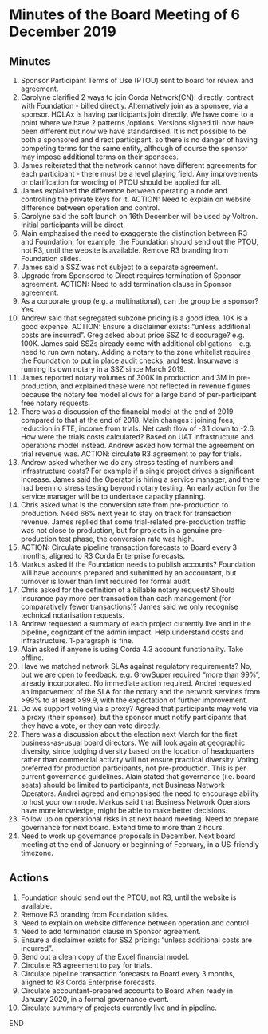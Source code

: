 # Minutes of the Board Meeting of 6 December 2019

## Minutes

1. Sponsor Participant Terms of Use (PTOU) sent to board for review and agreement.
2. Carolyne clarified 2 ways to join Corda Network(CN): directly, contract with Foundation - billed directly.
Alternatively join as a sponsee, via a sponsor. HQLAx is having participants join directly. We have come to a point 
where we have 2 patterns /options. Versions signed till now have been different but now we have standardised. It is not 
possible to be both a sponsored and direct participant, so there is no danger of having competing terms for the same 
entity, although of course the sponsor may impose additional terms on their sponsees.
3. James reiterated that the network cannot have different agreements for each participant - there must be a level playing 
field. Any improvements or clarification for wording of PTOU should be applied for all.
4. James explained the difference between operating a node and controlling the private keys for it. ACTION: Need to 
explain on website difference between operation and control. 
5. Carolyne said the soft launch on 16th December will be used by Voltron. Initial participants will be direct.
6. Alain emphasised the need to exaggerate the distinction between R3 and Foundation; for example, the Foundation should 
send out the PTOU, not R3, until the website is available. Remove R3 branding from Foundation slides.
7. James said a SSZ was not subject to a separate agreement.
8. Upgrade from Sponsored to Direct requires termination of Sponsor agreement. ACTION: Need to add termination clause 
in Sponsor agreement.
9. As a corporate group (e.g. a multinational), can the group be a sponsor? Yes.
10. Andrew said that segregated subzone pricing is a good idea. 10K is a good expense. ACTION: Ensure a disclaimer 
exists: “unless additional costs are incurred”. Greg asked about price SSZ to discourage? e.g. 100K. James said SSZs 
already come with additional obligations - e.g. need to run own notary. Adding a notary to the zone whitelist requires 
the Foundation to put in place audit checks, and test. Insurwave is running its own notary in a SSZ since March 2019.
11. James reported notary volumes of 300K in production and 3M in pre-production, and explained these were not reflected 
in revenue figures because the notary fee model allows for a large band of per-participant free notary requests.
12. There was a discussion of the financial model at the end of 2019 compared to that at the end of 2018. Main changes : 
joining fees, reduction in FTE, income from trials. Net cash flow of -3.1 down to -2.6. How were the trials costs 
calculated? Based on UAT infrastructure and operations model instead. Andrew asked how formal the agreement on trial 
revenue was. ACTION: circulate R3 agreement to pay for trials.
13. Andrew asked whether we do any stress testing of numbers and infrastructure costs? For example if a single project 
drives a significant increase. James said the Operator is hiring a service manager, and there had been no stress testing 
beyond notary testing. An early action for the service manager will be to undertake capacity planning.
14. Chris asked what is the conversion rate from pre-production to production. Need 66% next year to stay on track for 
transaction revenue. James replied that some trial-related pre-production traffic was not close to production, but for 
projects in a genuine pre-production test phase, the conversion rate was high.
15. ACTION: Circulate pipeline transaction forecasts to Board every 3 months, aligned to R3 Corda Enterprise forecasts.
16. Markus asked if the Foundation needs to publish accounts? Foundation will have accounts prepared and submitted by 
an accountant, but turnover is lower than limit required for formal audit.
17. Chris asked for the definition of a billable notary request? Should insurance pay more per transaction than cash 
management (for comparatively fewer transactions)? James said we only recognise technical notarisation requests. 
18. Andrew requested a summary of each project currently live and in the pipeline, cognizant of the admin impact. Help 
understand costs and infrastructure. 1-paragraph is fine. 
19. Alain asked if anyone is using Corda 4.3 account functionality. Take offline.
20. Have we matched network SLAs against regulatory requirements? No, but we are open to feedback. e.g. GrowSuper 
required “more than 99%”, already incorporated. No immediate action required. Andrei requested an improvement of the 
SLA for the notary and the network services from >99% to at least >99.9, with the expectation of further improvement.
21. Do we support voting via a proxy? Agreed that participants may vote via a proxy (their sponsor), but the sponsor must 
notify participants that they have a vote, or they can vote directly.
22. There was a discussion about the election next March for the first business-as-usual board directors. We will look again at 
geographic diversity, since judging diversity based on the location of headquarters rather than commercial activity will 
not ensure practical diversity. Voting preferred for production participants, not pre-production. This is per current 
governance guidelines. Alain stated that governance (i.e. board seats) should be limited to participants, not 
Business Network Operators. Andrei agreed and emphasised the need to encourage ability to host your own node. 
Markus said that Business Network Operators have more knowledge, might be able to make better decisions.
23. Follow up on operational risks in at next board meeting. Need to prepare governance for next board. Extend 
time to more than 2 hours.
24. Need to work up governance proposals in December. Next board meeting at the end of January or beginning of February, 
in a US-friendly timezone.

## Actions

1. Foundation should send out the PTOU, not R3, until the website is available. 
2. Remove R3 branding from Foundation slides.
3. Need to explain on website difference between operation and control. 
4. Need to add termination clause in Sponsor agreement.
5. Ensure a disclaimer exists for SSZ pricing: “unless additional costs are incurred”.
6. Send out a clean copy of the Excel financial model.
7. Circulate R3 agreement to pay for trials.
8. Circulate pipeline transaction forecasts to Board every 3 months, aligned to R3 Corda Enterprise forecasts.
9. Circulate accountant-prepared accounts to Board when ready in January 2020, in a formal governance event.
10. Circulate summary of projects currently live and in pipeline.

END
